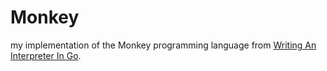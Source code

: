 # Monkey

my implementation of the Monkey programming language from [Writing An Interpreter In Go](https://interpreterbook.com/).
